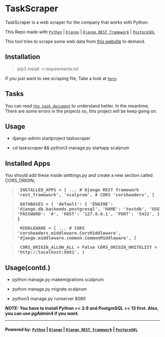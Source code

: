# TaskScraper
TaskScraper is a web scraper for the company that works with Python.

This Repo made with [`Python`](https://www.python.org/) | [`Django`](https://www.djangoproject.com/) | [`Django REST framework`](https://www.django-rest-framework.org/) | [`PostgreSQL`](https://www.postgresql.org/)

This tool tries to scrape some web data from [this website](https://www.koton.com/tr/kadin-suni-kurk-detayli-kaban/p/1KAK06624EW999?productPosition=0&listName=Kad%C4%B1n%20Kaban%20Modelleri#tab-1) to demand.


## Installation

> pip3 install -r requirements.txt

If you just want to see scraping file, Take a look at [`here`](taskscraper/scalprum/scalprum.py).

## Tasks
You can read [`the task document`](docs/task.pdf) to understand better. 
In the meantime, There are some errors in the projects so, this project will be keep going on. 

## Usage

- django-admin startproject taskscraper

- cd taskscraper && python3 manage.py startapp scalprum


## Installed Apps

You should add these inside setttings.py and create a new section called CORS_ORIGIN;

> **<pre>
INSTALLED_APPS = [
    ...
    # Django REST framework 
    'rest_framework',
    'scalprum',
    # CORS
    'corsheaders',
]</pre>**

> **<pre>
DATABASES = {
    'default': {
        'ENGINE': 'django.db.backends.postgresql',
        'NAME': 'testdb',
        'USER': 'postgres',
        'PASSWORD': '#',
        'HOST': '127.0.0.1',
        'PORT': '5432',
    }
}</pre>**

> **<pre>
MIDDLEWARE = [
    ...
    # CORS
    'corsheaders.middleware.CorsMiddleware',
    'django.middleware.common.CommonMiddleware',
]</pre>**

> **<pre>
CORS_ORIGIN_ALLOW_ALL = False
CORS_ORIGIN_WHITELIST = (
    'http://localhost:8081',
)</pre>**

## Usage(contd.)

- python manage.py makemigrations scalprum

- python manage.py migrate scalprum

- python3 manage.py runserver 8080

<strong><em>NOTE:</strong></em> <strong>You have to install Python >= 3.9 and PostgreSQL >= 13 first.
      Also, you can use pgAdmin4 if you want.</strong>

---
#### Powered by: [`Python`](https://www.python.org/) | [`Django`](https://www.djangoproject.com/) | [`Django REST framework`](https://www.django-rest-framework.org/) | [`PostgreSQL`](https://www.postgresql.org/)
